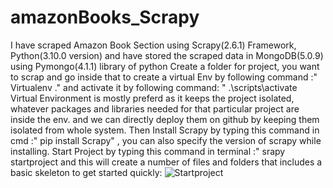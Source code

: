 # amazonBooks_Scrapy
I have scraped Amazon Book Section using Scrapy(2.6.1) Framework, Python(3.10.0 version) and have stored the scraped data in MongoDB(5.0.9) using Pymongo(4.1.1) library of python
Create a folder for project, you want to scrap and go inside that to create a virtual Env by following command :" Virtualenv ." and activate it by following command: " .\scripts\activate
Virtual Environment is mostly preferd as it keeps the project isolated, whatever packages and libraries needed for that particular project are inside the env. and we can directly deploy them on github by keeping them isolated from whole system.
Then Install Scrapy by typing this command in cmd :" pip install Scrapy" , you can also specify the version of scrapy while installing.
Start Project by typing this command in terminal :" srapy startproject <project-name> and this will create a number of files and folders that includes a basic skeleton to get started quickly:
  ![Startproject](https://user-images.githubusercontent.com/86855712/173240434-98265aa2-4ca3-4399-ad37-38d606268e83.png)

